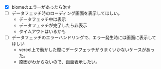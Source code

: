- [x] biomeのエラーがあったら治す
- [ ] データフェッチ時のローディング画面を表示してほしい。
  - データフェッチ中は表示
  - データフェッチが完了したら非表示
  - タイムアウトはいるかも
- [ ] データフェッチのエラーハンドリングで、エラー発生時には画面に表示してほしい
  - vercel上で動かした際にデータフェッチがうまくいかないケースがあった。
  - 原因がわからないので、画面表示したい。
